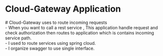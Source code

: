 # Cloud-Gateway Application

# Cloud-Gateway uses to route incoming requests </br>
    -  When you want to call a rest service , This application handle request and check authorization then routes to application which is contains incoming service path.</br>
    -  I used to route services using spring cloud.</br>
    -  I organize swagger to use single interface.

